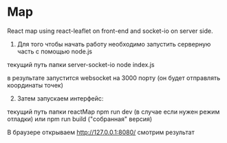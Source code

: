 # Map
React map using react-leaflet on front-end and socket-io on server side.

1) Для того чтобы начать работу необходимо запустить серверную часть c помощью node.js

текущий путь папки server-socket-io node index.js

в результате запустится websocket на 3000 порту (он будет отправлять координаты точек)

2) Затем запускаем интерфейс:

текущий путь папки reactMap npm run dev (в случае если нужен режим отладки) или npm run build ("собранная" версия)

В браузере открываем http://127.0.0.1:8080/ смотрим результат
